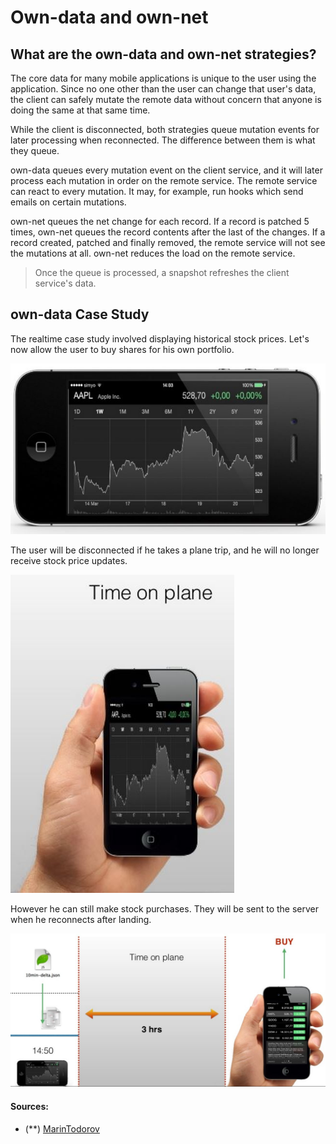 # Own-data and own-net

## What are the own-data and own-net strategies?

The core data for many mobile applications is unique to the user using the application.
Since no one other than the user can change that user's data,
the client can safely mutate the remote data without concern that anyone is doing the same at that same time.

While the client is disconnected, both strategies queue mutation events for later processing when reconnected.
The difference between them is what they queue.

own-data queues every mutation event on the client service, and it will later process each mutation in order on the remote service.
The remote service can react to every mutation.
It may, for example, run hooks which send emails on certain mutations.

own-net queues the net change for each record.
If a record is patched 5 times, own-net queues the record contents after the last of the changes.
If a record created, patched and finally removed, the remote service will not see the mutations at all.
own-net reduces the load on the remote service.

> Once the queue is processed, a snapshot refreshes the client service's data.

## own-data Case Study

The realtime case study involved displaying historical stock prices.
Let's now allow the user to buy shares for his own portfolio.

![own start](./assets/realtime-3a.jpg)

The user will be disconnected if he takes a plane trip,
and he will no longer receive stock price updates.

![on plane](./assets/realtime-3c.jpg)

However he can still make stock purchases.
They will be sent to the server when he reconnects after landing.

![time line](./assets/realtime-3d.jpg)

#### Sources:

- (**) [MarinTodorov](https://www.slideshare.net/MarinTodorov/overcome-your-fear-of-implementing-offline-mode-in-your-apps?next_slideshow=1)
